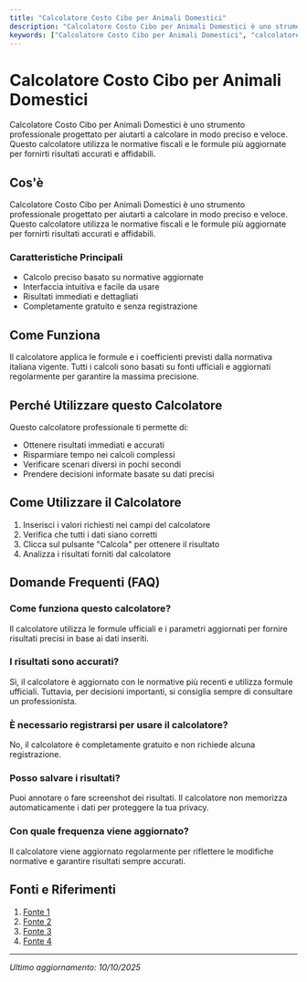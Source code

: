 ```yaml
---
title: "Calcolatore Costo Cibo per Animali Domestici"
description: "Calcolatore Costo Cibo per Animali Domestici è uno strumento professionale progettato per aiutarti a calcolare in modo preciso e veloce. Questo calcolatore utilizza le normative fiscali e le formule più aggiornate per fornirti risultati accurati e affidabili."
keywords: ["Calcolatore Costo Cibo per Animali Domestici", "calcolatore", "calcolo online"]
---
```


# Calcolatore Costo Cibo per Animali Domestici

Calcolatore Costo Cibo per Animali Domestici è uno strumento professionale progettato per aiutarti a calcolare in modo preciso e veloce. Questo calcolatore utilizza le normative fiscali e le formule più aggiornate per fornirti risultati accurati e affidabili.

## Cos'è

Calcolatore Costo Cibo per Animali Domestici è uno strumento professionale progettato per aiutarti a calcolare in modo preciso e veloce. Questo calcolatore utilizza le normative fiscali e le formule più aggiornate per fornirti risultati accurati e affidabili.

### Caratteristiche Principali

- Calcolo preciso basato su normative aggiornate
- Interfaccia intuitiva e facile da usare
- Risultati immediati e dettagliati
- Completamente gratuito e senza registrazione

## Come Funziona

Il calcolatore applica le formule e i coefficienti previsti dalla normativa italiana vigente. Tutti i calcoli sono basati su fonti ufficiali e aggiornati regolarmente per garantire la massima precisione.

## Perché Utilizzare questo Calcolatore

Questo calcolatore professionale ti permette di:

- Ottenere risultati immediati e accurati
- Risparmiare tempo nei calcoli complessi
- Verificare scenari diversi in pochi secondi
- Prendere decisioni informate basate su dati precisi

## Come Utilizzare il Calcolatore

1. Inserisci i valori richiesti nei campi del calcolatore
2. Verifica che tutti i dati siano corretti
3. Clicca sul pulsante "Calcola" per ottenere il risultato
4. Analizza i risultati forniti dal calcolatore

## Domande Frequenti (FAQ)

### Come funziona questo calcolatore?

Il calcolatore utilizza le formule ufficiali e i parametri aggiornati per fornire risultati precisi in base ai dati inseriti.

### I risultati sono accurati?

Sì, il calcolatore è aggiornato con le normative più recenti e utilizza formule ufficiali. Tuttavia, per decisioni importanti, si consiglia sempre di consultare un professionista.

### È necessario registrarsi per usare il calcolatore?

No, il calcolatore è completamente gratuito e non richiede alcuna registrazione.

### Posso salvare i risultati?

Puoi annotare o fare screenshot dei risultati. Il calcolatore non memorizza automaticamente i dati per proteggere la tua privacy.

### Con quale frequenza viene aggiornato?

Il calcolatore viene aggiornato regolarmente per riflettere le modifiche normative e garantire risultati sempre accurati.

## Fonti e Riferimenti

1. [Fonte 1](https://www.area-dog.it/calcolatore-fabbisogno-cani/?srsltid=AfmBOoqVmSj9mJHQWf45LxGKIplSwDncNA0dybnI0SnfIjDjmmSu9_bQ)
2. [Fonte 2](https://feedko.it/calcolatore/)
3. [Fonte 3](https://www.platinum-natural.it/info/food-consultant/?srsltid=AfmBOoqDtW2dx_jA7Yk4wqamg3F6pP2azSytoP9KjsCZyQ_V5B65mXXg)
4. [Fonte 4](https://www.altudog.com/it/content/calcolatore-di-razioni.html?srsltid=AfmBOopXB-7j9I21BA1uaTcV1rvGujcqD6vq6VLQxD40QlwAg00u6tZD)

---

*Ultimo aggiornamento: 10/10/2025*

